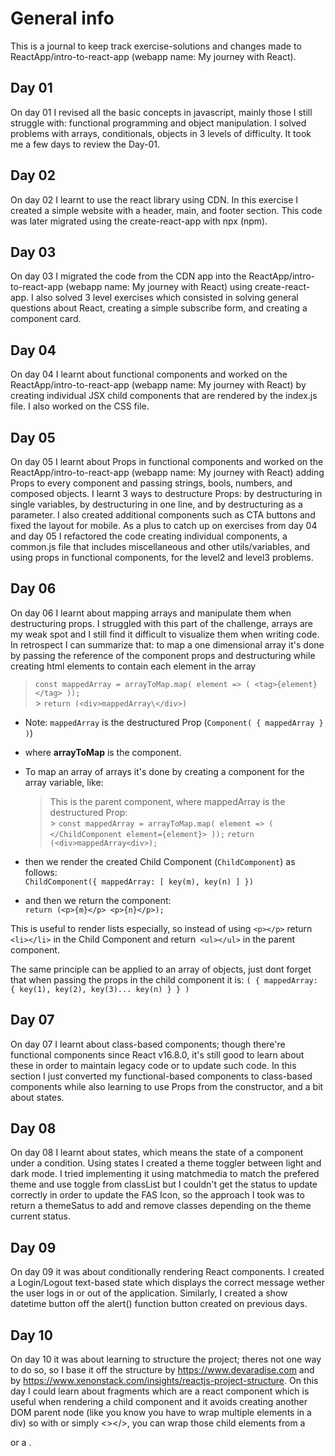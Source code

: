 # General info

This is a journal to keep track exercise-solutions and changes made to ReactApp/intro-to-react-app (webapp name: My journey with React).

## Day 01

On day 01 I revised all the basic concepts in javascript, mainly those I still struggle with: functional programming and object manipulation.
I solved problems with arrays, conditionals, objects in 3 levels of difficulty.
It took me a few days to review the Day-01.

## Day 02

On day 02 I learnt to use the react library using CDN. In this exercise I created a simple website with a header, main, and footer section. This code was later migrated using the create-react-app with npx (npm).

## Day 03

On day 03 I migrated the code from the CDN app into the ReactApp/intro-to-react-app (webapp name: My journey with React) using create-react-app. I also solved 3 level exercises which consisted in solving general questions about React, creating a simple subscribe form, and creating a component card.

## Day 04

On day 04 I learnt about functional components and worked on the ReactApp/intro-to-react-app (webapp name: My journey with React) by creating individual JSX child components that are rendered by the index.js file.
I also worked on the CSS file.

## Day 05

On day 05 I learnt about Props in functional components and worked on the ReactApp/intro-to-react-app (webapp name: My journey with React) adding Props to every component and passing strings, bools, numbers, and composed objects. I learnt 3 ways to destructure Props: by destructuring in single variables, by destructuring in one line, and by destructuring as a parameter.
I also created additional components such as CTA buttons and fixed the layout for mobile.
As a plus to catch up on exercises from day 04 and day 05 I refactored the code creating individual components, a common.js file that includes miscellaneous and other utils/variables, and using props in functional components, for the level2 and level3 problems.

## Day 06

On day 06 I learnt about mapping arrays and manipulate them when destructuring props. I struggled with this part of the challenge, arrays are my weak spot and I still find it difficult to visualize them when writing code. In retrospect I can summarize that: to map a one dimensional array it's done by passing the reference of the component props and destructuring while creating html elements to contain each element in the array

> `const mappedArray = arrayToMap.map( element => ( <tag>{element}</tag> ));` <br> > `return (<div>mappedArray\</div>)` <br>
- Note: `mappedArray` is the destructured Prop (`Component( { mappedArray } )`)

- where **arrayToMap** is the component. <br>
- To map an array of arrays it's done by creating a component for the array variable, like:
  > This is the parent component, where mappedArray is the destructured Prop: <br> > `const mappedArray = arrayToMap.map( element => ( </ChildComponent element={element}> ));` `return (<div>mappedArray<div>);`
- then we render the created Child Component (`ChildComponent`) as follows: <br>
  `ChildComponent({ mappedArray: [ key(m), key(n) ] })`
- and then we return the component: <br>
`return (<p>{m}</p> <p>{n}</p>);`

This is useful to render lists especially, so instead of using `<p></p>` return `<li></li>` in the Child Component and return` <ul></ul>` in the parent component.

The same principle can be applied to an array of objects, just dont forget that when passing the props in the child component it is: `( { mappedArray: { key(1), key(2), key(3)... key(n) } } )`

## Day 07
On day 07 I learnt about class-based components; though there're functional components since React v16.8.0, it's still good to learn about these in order to maintain legacy code or to update such code. In this section I just converted my functional-based components to class-based components while also learning to use Props from the constructor, and a bit about states.

## Day 08
On day 08 I learnt about states, which means the state of a component under a condition.
Using states I created a theme toggler between light and dark mode. I tried implementing it using matchmedia to match the prefered theme and use toggle from classList but I couldn't get the status to update correctly in order to update the FAS Icon, so the approach I took was to return a themeSatus to add and remove classes depending on the theme current status.

## Day 09
On day 09 it was about conditionally rendering React components. I created a Login/Logout text-based state which displays the correct message wether the user logs in or out of the application. Similarly, I created a show datetime button off the alert() function button created on previous days.

## Day 10
On day 10 it was about learning to structure the project; theres not one way to do so, so I base it off the structure by https://www.devaradise.com  and by https://www.xenonstack.com/insights/reactjs-project-structure. 
On this day I could learn about fragments which are a react component which is useful when rendering a child component and it avoids creating another DOM parent node (like you know you have to wrap multiple elements in a div) so with <Fragment></Fragment> or simply <></>, you can wrap those child elements from a <ul></ul> or a <td></td>.
